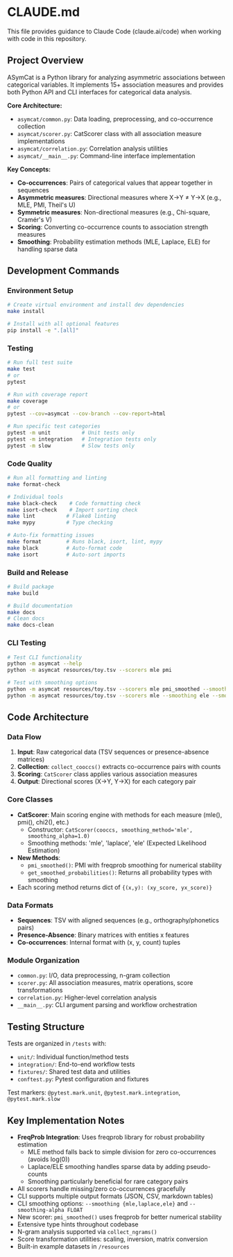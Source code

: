 # CLAUDE.md

This file provides guidance to Claude Code (claude.ai/code) when working with code in this repository.

## Project Overview

ASymCat is a Python library for analyzing asymmetric associations between categorical variables. It implements 15+ association measures and provides both Python API and CLI interfaces for categorical data analysis.

**Core Architecture:**
- `asymcat/common.py`: Data loading, preprocessing, and co-occurrence collection
- `asymcat/scorer.py`: CatScorer class with all association measure implementations  
- `asymcat/correlation.py`: Correlation analysis utilities
- `asymcat/__main__.py`: Command-line interface implementation

**Key Concepts:**
- **Co-occurrences**: Pairs of categorical values that appear together in sequences
- **Asymmetric measures**: Directional measures where X→Y ≠ Y→X (e.g., MLE, PMI, Theil's U)
- **Symmetric measures**: Non-directional measures (e.g., Chi-square, Cramér's V)
- **Scoring**: Converting co-occurrence counts to association strength measures
- **Smoothing**: Probability estimation methods (MLE, Laplace, ELE) for handling sparse data

## Development Commands

### Environment Setup
```bash
# Create virtual environment and install dev dependencies
make install

# Install with all optional features  
pip install -e ".[all]"
```

### Testing
```bash
# Run full test suite
make test
# or
pytest

# Run with coverage report
make coverage  
# or
pytest --cov=asymcat --cov-branch --cov-report=html

# Run specific test categories
pytest -m unit          # Unit tests only
pytest -m integration   # Integration tests only
pytest -m slow          # Slow tests only
```

### Code Quality
```bash
# Run all formatting and linting
make format-check

# Individual tools
make black-check    # Code formatting check
make isort-check    # Import sorting check  
make lint          # Flake8 linting
make mypy          # Type checking

# Auto-fix formatting issues
make format        # Runs black, isort, lint, mypy
make black         # Auto-format code
make isort         # Auto-sort imports
```

### Build and Release
```bash
# Build package
make build

# Build documentation
make docs
# Clean docs
make docs-clean
```

### CLI Testing
```bash
# Test CLI functionality
python -m asymcat --help
python -m asymcat resources/toy.tsv --scorers mle pmi

# Test with smoothing options
python -m asymcat resources/toy.tsv --scorers mle pmi_smoothed --smoothing laplace
python -m asymcat resources/toy.tsv --scorers mle --smoothing ele --smoothing-alpha 0.5
```

## Code Architecture

### Data Flow
1. **Input**: Raw categorical data (TSV sequences or presence-absence matrices)
2. **Collection**: `collect_cooccs()` extracts co-occurrence pairs with counts
3. **Scoring**: `CatScorer` class applies various association measures
4. **Output**: Directional scores (X→Y, Y→X) for each category pair

### Core Classes
- **CatScorer**: Main scoring engine with methods for each measure (mle(), pmi(), chi2(), etc.)
  - Constructor: `CatScorer(cooccs, smoothing_method='mle', smoothing_alpha=1.0)`
  - Smoothing methods: 'mle', 'laplace', 'ele' (Expected Likelihood Estimation)
- **New Methods**: 
  - `pmi_smoothed()`: PMI with freqprob smoothing for numerical stability
  - `get_smoothed_probabilities()`: Returns all probability types with smoothing
- Each scoring method returns dict of `{(x,y): (xy_score, yx_score)}`

### Data Formats
- **Sequences**: TSV with aligned sequences (e.g., orthography/phonetics pairs)
- **Presence-Absence**: Binary matrices with entities x features
- **Co-occurrences**: Internal format with (x, y, count) tuples

### Module Organization
- `common.py`: I/O, data preprocessing, n-gram collection
- `scorer.py`: All association measures, matrix operations, score transformations
- `correlation.py`: Higher-level correlation analysis
- `__main__.py`: CLI argument parsing and workflow orchestration

## Testing Structure

Tests are organized in `/tests` with:
- `unit/`: Individual function/method tests
- `integration/`: End-to-end workflow tests  
- `fixtures/`: Shared test data and utilities
- `conftest.py`: Pytest configuration and fixtures

Test markers: `@pytest.mark.unit`, `@pytest.mark.integration`, `@pytest.mark.slow`

## Key Implementation Notes

- **FreqProb Integration**: Uses freqprob library for robust probability estimation
  - MLE method falls back to simple division for zero co-occurrences (avoids log(0))
  - Laplace/ELE smoothing handles sparse data by adding pseudo-counts
  - Smoothing particularly beneficial for rare category pairs
- All scorers handle missing/zero co-occurrences gracefully
- CLI supports multiple output formats (JSON, CSV, markdown tables)
- CLI smoothing options: `--smoothing {mle,laplace,ele}` and `--smoothing-alpha FLOAT`
- New scorer: `pmi_smoothed()` uses freqprob for better numerical stability
- Extensive type hints throughout codebase
- N-gram analysis supported via `collect_ngrams()` 
- Score transformation utilities: scaling, inversion, matrix conversion
- Built-in example datasets in `/resources`